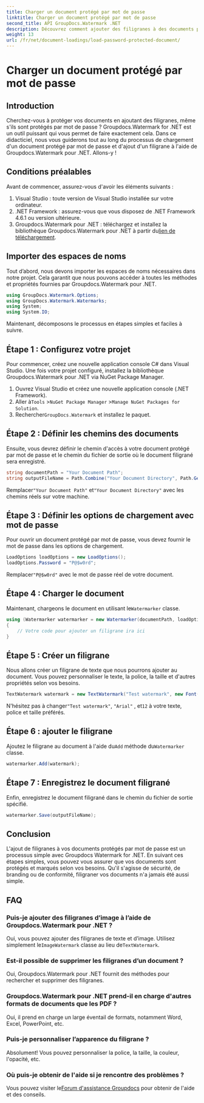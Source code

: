 ```yaml
---
title: Charger un document protégé par mot de passe
linktitle: Charger un document protégé par mot de passe
second_title: API GroupDocs.Watermark .NET
description: Découvrez comment ajouter des filigranes à des documents protégés par mot de passe à l'aide de Groupdocs Watermark for .NET avec notre guide étape par étape. Sécurisez et marquez vos fichiers facilement.
weight: 13
url: /fr/net/document-loadings/load-password-protected-document/
---
```


# Charger un document protégé par mot de passe

## Introduction
Cherchez-vous à protéger vos documents en ajoutant des filigranes, même s'ils sont protégés par mot de passe ? Groupdocs.Watermark for .NET est un outil puissant qui vous permet de faire exactement cela. Dans ce didacticiel, nous vous guiderons tout au long du processus de chargement d'un document protégé par mot de passe et d'ajout d'un filigrane à l'aide de Groupdocs.Watermark pour .NET. Allons-y !
## Conditions préalables
Avant de commencer, assurez-vous d'avoir les éléments suivants :
1. Visual Studio : toute version de Visual Studio installée sur votre ordinateur.
2. .NET Framework : assurez-vous que vous disposez de .NET Framework 4.6.1 ou version ultérieure.
3. Groupdocs.Watermark pour .NET : téléchargez et installez la bibliothèque Groupdocs.Watermark pour .NET à partir du[lien de téléchargement](https://releases.groupdocs.com/Watermark/net/).
## Importer des espaces de noms
Tout d’abord, nous devons importer les espaces de noms nécessaires dans notre projet. Cela garantit que nous pouvons accéder à toutes les méthodes et propriétés fournies par Groupdocs.Watermark pour .NET.
```csharp
using GroupDocs.Watermark.Options;
using GroupDocs.Watermark.Watermarks;
using System;
using System.IO;
```
Maintenant, décomposons le processus en étapes simples et faciles à suivre.
## Étape 1 : Configurez votre projet
Pour commencer, créez une nouvelle application console C# dans Visual Studio. Une fois votre projet configuré, installez la bibliothèque Groupdocs.Watermark pour .NET via NuGet Package Manager.
1. Ouvrez Visual Studio et créez une nouvelle application console (.NET Framework).
2.  Aller à`Tools` >`NuGet Package Manager` >`Manage NuGet Packages for Solution`.
3.  Rechercher`GroupDocs.Watermark` et installez le paquet.
## Étape 2 : Définir les chemins des documents
Ensuite, vous devrez définir le chemin d'accès à votre document protégé par mot de passe et le chemin du fichier de sortie où le document filigrané sera enregistré.
```csharp
string documentPath = "Your Document Path";
string outputFileName = Path.Combine("Your Document Directory", Path.GetFileName(documentPath));
```
 Remplacer`"Your Document Path"` et`"Your Document Directory"` avec les chemins réels sur votre machine.
## Étape 3 : Définir les options de chargement avec mot de passe
Pour ouvrir un document protégé par mot de passe, vous devez fournir le mot de passe dans les options de chargement.
```csharp
LoadOptions loadOptions = new LoadOptions();
loadOptions.Password = "P@$w0rd";
```
 Remplacer`"P@$w0rd"` avec le mot de passe réel de votre document.
## Étape 4 : Charger le document
 Maintenant, chargeons le document en utilisant le`Watermarker` classe.
```csharp
using (Watermarker watermarker = new Watermarker(documentPath, loadOptions))
{
    // Votre code pour ajouter un filigrane ira ici
}
```
## Étape 5 : Créer un filigrane
Nous allons créer un filigrane de texte que nous pourrons ajouter au document. Vous pouvez personnaliser le texte, la police, la taille et d'autres propriétés selon vos besoins.
```csharp
TextWatermark watermark = new TextWatermark("Test watermark", new Font("Arial", 12));
```
 N'hésitez pas à changer`"Test watermark"`, `"Arial"` , et`12` à votre texte, police et taille préférés.
## Étape 6 : ajouter le filigrane
 Ajoutez le filigrane au document à l'aide du`Add` méthode du`Watermarker` classe.
```csharp
watermarker.Add(watermark);
```
## Étape 7 : Enregistrez le document filigrané
Enfin, enregistrez le document filigrané dans le chemin du fichier de sortie spécifié.
```csharp
watermarker.Save(outputFileName);
```
## Conclusion
L'ajout de filigranes à vos documents protégés par mot de passe est un processus simple avec Groupdocs Watermark for .NET. En suivant ces étapes simples, vous pouvez vous assurer que vos documents sont protégés et marqués selon vos besoins. Qu'il s'agisse de sécurité, de branding ou de conformité, filigraner vos documents n'a jamais été aussi simple.
## FAQ
### Puis-je ajouter des filigranes d’image à l’aide de Groupdocs.Watermark pour .NET ?
 Oui, vous pouvez ajouter des filigranes de texte et d’image. Utilisez simplement le`ImageWatermark` classe au lieu de`TextWatermark`.
### Est-il possible de supprimer les filigranes d’un document ?
Oui, Groupdocs.Watermark pour .NET fournit des méthodes pour rechercher et supprimer des filigranes.
### Groupdocs.Watermark pour .NET prend-il en charge d'autres formats de documents que les PDF ?
Oui, il prend en charge un large éventail de formats, notamment Word, Excel, PowerPoint, etc.
### Puis-je personnaliser l’apparence du filigrane ?
Absolument! Vous pouvez personnaliser la police, la taille, la couleur, l'opacité, etc.
### Où puis-je obtenir de l'aide si je rencontre des problèmes ?
 Vous pouvez visiter le[Forum d'assistance Groupdocs](https://forum.groupdocs.com/c/watermark/19) pour obtenir de l'aide et des conseils.